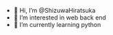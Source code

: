 - 👋 Hi, I’m @ShizuwaHiratsuka
- 👀 I’m interested in web back end
- 🌱 I’m currently learning python

<!---
ShizuwaHiratsuka/ShizuwaHiratsuka is a ✨ special ✨ repository because its `README.md` (this file) appears on your GitHub profile.
You can click the Preview link to take a look at your changes.
--->
